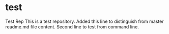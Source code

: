 # test
Test Rep
This is a test repository. Added this line to distinguish from master readme.md file content.
Second line to test from command line.
